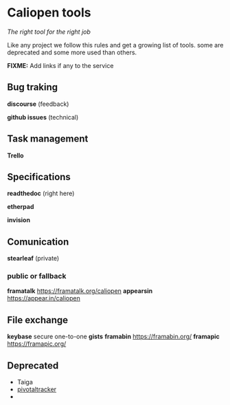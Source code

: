 # Caliopen tools

_The right tool for the right job_

Like any project we follow this rules and get a growing list of tools. some are deprecated and some more used than others.

**FIXME:**  Add links if any to the service

## Bug traking

**discourse** (feedback)

**github issues** (technical)

## Task management

**Trello**

## Specifications

**readthedoc** (right here)

**etherpad**

**invision**

## Comunication

**stearleaf** (private)

### public or fallback

**framatalk** https://framatalk.org/caliopen
**appearsin** https://appear.in/caliopen

## File exchange

**keybase** secure one-to-one
**gists**
**framabin** https://framabin.org/
**framapic** https://framapic.org/

## Deprecated

* Taiga
* [pivotaltracker](https://www.pivotaltracker.com/n/projects/901154)
*
